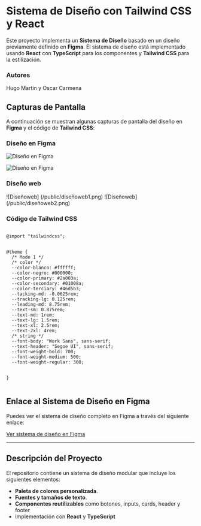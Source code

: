 # Sistema de Diseño con Tailwind CSS y React

Este proyecto implementa un **Sistema de Diseño** basado en un diseño previamente definido en **Figma**. El sistema de diseño está implementado usando **React** con **TypeScript** para los componentes y **Tailwind CSS** para la estilización.

### Autores
Hugo Martin y Oscar Carmena

## Capturas de Pantalla

A continuación se muestran algunas capturas de pantalla del diseño en **Figma** y el código de **Tailwind CSS**:

### Diseño en Figma

![Diseño en Figma](/public/SISTEMADISEÑO1.png)

![Diseño en Figma](/public/SISTEMADISEÑO2.png)

### Diseño web
![Diseñoweb] (/public/diseñoweb1.png)
![Diseñoweb] (/public/diseñoweb2.png)


### Código de Tailwind CSS
````

@import "tailwindcss";


@theme {
  /* Mode 1 */
  /* color */
  --color-blanco: #ffffff;
  --color-negro: #000000;
  --color-primary: #2a003a;
  --color-secondary: #01008a;
  --color-terciary: #46d5b3;
  --tacking-md: -0.0625rem;
  --tracking-lg: 0.125rem;
  --leading-md: 8.75rem;
  --text-sm: 0.875rem;
  --text-md: 1rem;
  --text-lg: 1.5rem;
  --text-xl: 2.5rem;
  --text-2xl: 4rem;
  /* string */
  --font-body: "Work Sans", sans-serif;
  --text-header: "Segoe UI", sans-serif;
  --font-weight-bold: 700;
  --font-weight-medium: 500;
  --font-weight-regular: 300;


}


````
## Enlace al Sistema de Diseño en Figma

Puedes ver el sistema de diseño completo en Figma a través del siguiente enlace:

[Ver sistema de diseño en Figma](https://www.figma.com/design/6HbfCuUtZqTB9fQ4XTjP2D/P4.1-BOCETO?node-id=36-2&p=f&t=k4ux2wKeQ8S9RDYR-0)

---

## Descripción del Proyecto

El repositorio contiene un sistema de diseño modular que incluye los siguientes elementos:

- **Paleta de colores personalizada**.
- **Fuentes y tamaños de texto**.
- **Componentes reutilizables** como botones, inputs, cards, header y footer
- Implementación con **React** y **TypeScript**


